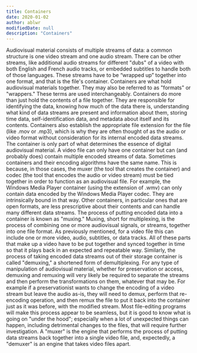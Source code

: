 ```yaml
---
title: Containers
date: 2020-01-02
author: ablwr
modifiedDate: null
description: "Containers"
---
```


Audiovisual material consists of multiple streams of data: a common structure is one video stream and one audio stream. There can be other streams, like additional audio streams for different "dubs" of a video with both English and French audio tracks, or embedded subtitles to handle both of those languages. These streams have to be “wrapped up” together into one format, and that is the file's container. 
Containers are what hold audiovisual materials together. They may also be referred to as "formats" or "wrappers." These terms are used interchangeably. Containers do more than just hold the contents of a file together. They are responsible for identifying the data, knowing how much of the data there is, understanding what kind of data streams are present and information about them, storing time data, self-identification data, and metadata about itself and its contents.
Containers also establish the appropriate file extension for the file (like .mov or .mp3), which is why they are often thought of as the audio or video format without consideration for its internal encoded data streams. The container is only part of what determines the essence of digital audiovisual material. 
A video file can only have one container but can (and probably does) contain multiple encoded streams of data. Sometimes containers and their encoding algorithms have the same name. This is because, in those cases, the muxer (the tool that creates the container) and codec (the tool that encodes the audio or video stream) must be tied together in order to function as an audiovisual file. For example, the Windows Media Player container (using the extension of .wmv) can only contain data encoded by the Windows Media Player codec. They are intrinsically bound in that way. Other containers, in particular ones that are open formats, are less prescriptive about their contents and can handle many different data streams.
The process of putting encoded data into a container is known as "muxing." Muxing, short for multiplexing, is the process of combining one or more audiovisual signals, or streams, together into one file format. As previously mentioned, for a video file this can include one or more video, audio, subtitles, or data tracks. All of these parts that make up a video have to be put together and synced together in time so that it plays back in an expected and repeatable way.
Similarly, the process of taking encoded data streams out of their storage container is called "demuxing," a shortened form of demultiplexing. 
For any type of manipulation of audiovisual material, whether for preservation or access, demuxing and remuxing will very likely be required to separate the streams and then perform the transformations on them, whatever that may be. For example if a preservationist wants to change the encoding of a video stream but leave the audio as-is, they will need to demux, perform that re-encoding operation, and then remux the file to put it back into the container just as it was before, with the modified stream. Most file-editing programs will make this process appear to be seamless, but it is good to know what is going on "under the hood"; especially when a lot of unexpected things can happen, including detrimental changes to the files, that will require further investigation.
A "muxer" is the engine that performs the process of putting data streams back together into a single video file, and, expectedly, a "demuxer" is an engine that takes video files apart.